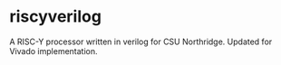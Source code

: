 # riscyverilog
A RISC-Y processor written in verilog for CSU Northridge. Updated for Vivado implementation.

